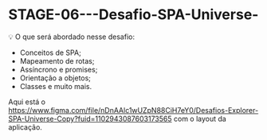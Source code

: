 # STAGE-06---Desafio-SPA-Universe-

<aside>
💡 O que será abordado nesse desafio:

- Conceitos de SPA;
- Mapeamento de rotas;
- Assíncrono e promises;
- Orientação a objetos;
- Classes e muito mais.

</aside>

Aqui está o https://www.figma.com/file/nDnAAlc1wUZpN88CiH7eY0/Desafios-Explorer-SPA-Universe-Copy?fuid=1102943087603173565 com o layout da aplicação.
